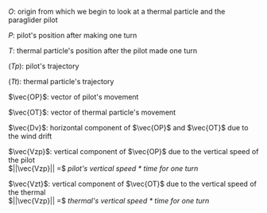 $O$: origin from which we begin to look at a thermal particle and the paraglider pilot  

$P$: pilot's position after making one turn  

$T$: thermal particle's position after the pilot made one turn  

$(Tp)$: pilot's trajectory

$(Tt)$: thermal particle's trajectory  

$\vec{OP}$: vector of pilot's movement  

$\vec{OT}$: vector of thermal particle's movement

$\vec{Dv}$: horizontal component of $\vec{OP}$ and $\vec{OT}$ due to the wind drift  

$\vec{Vzp}$: vertical component of $\vec{OP}$ due to the vertical speed of the pilot  
$||\vec{Vzp}|| =$ *pilot's vertical speed * time for one turn*  

$\vec{Vzt}$: vertical component of $\vec{OT}$ due to the vertical speed of the thermal  
$||\vec{Vzp}|| =$ *thermal's vertical speed * time for one turn*  

